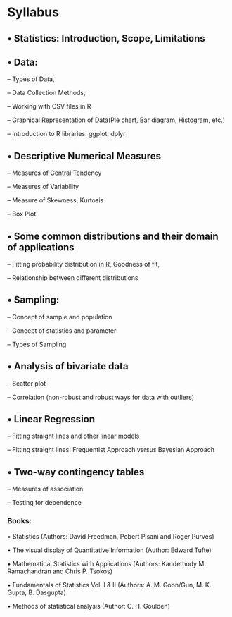 # Syllabus

## • Statistics: Introduction, Scope, Limitations

## • Data:


– Types of Data,

– Data Collection Methods,

– Working with CSV files in R

– Graphical Representation of Data(Pie chart, Bar diagram, Histogram, etc.)

– Introduction to R libraries: ggplot, dplyr


## • Descriptive Numerical Measures

– Measures of Central Tendency

– Measures of Variability

– Measure of Skewness, Kurtosis

– Box Plot


## • Some common distributions and their domain of applications


– Fitting probability distribution in R, Goodness of fit,

– Relationship between different distributions


## • Sampling:

– Concept of sample and population

– Concept of statistics and parameter

– Types of Sampling


## • Analysis of bivariate data

– Scatter plot

– Correlation (non-robust and robust ways for data with outliers)


## • Linear Regression

– Fitting straight lines and other linear models

– Fitting straight lines: Frequentist Approach versus Bayesian Approach


## • Two-way contingency tables

– Measures of association

– Testing for dependence






### Books:

• Statistics
(Authors: David Freedman, Pobert Pisani and Roger Purves)

• The visual display of Quantitative Information
(Author: Edward Tufte)

• Mathematical Statistics with Applications
(Authors: Kandethody M. Ramachandran and Chris P. Tsokos)

• Fundamentals of Statistics Vol. I & II
(Authors: A. M. Goon/Gun, M. K. Gupta, B. Dasgupta)

• Methods of statistical analysis
(Author: C. H. Goulden)
